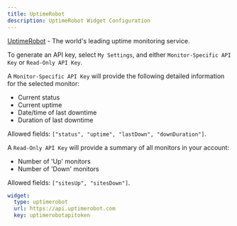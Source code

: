 ```yaml
---
title: UptimeRobot
description: UptimeRobot Widget Configuration
---
```


[UptimeRobot](https://uptimerobot.com/) - The world's leading uptime monitoring service.

To generate an API key, select `My Settings`, and either `Monitor-Specific API Key` or `Read-Only API Key`.

A `Monitor-Specific API Key` will provide the following detailed information
for the selected monitor:

- Current status
- Current uptime
- Date/time of last downtime
- Duration of last downtime

Allowed fields: `["status", "uptime", "lastDown", "downDuration"]`.

A `Read-Only API Key` will provide a summary of all monitors in your account:

- Number of 'Up' monitors
- Number of 'Down' monitors

Allowed fields: `["sitesUp", "sitesDown"]`.

```yaml
widget:
  type: uptimerobot
  url: https://api.uptimerobot.com
  key: uptimerobotapitoken
```
